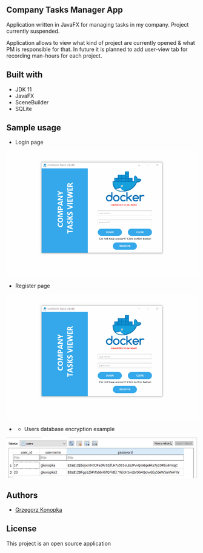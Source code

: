 ## Company Tasks Manager App

Application written in JavaFX for managing tasks in my company.
Project currently suspended.

Application allows to view what kind of project are currently opened & what PM is responsible for that.
In future it is planned to add user-view tab for recording man-hours for each project.

## Built with

* JDK 11
* JavaFX
* SceneBuilder
* SQLite

## Sample usage

* Login page

![](https://github.com/konopkagrzegorz/CompanyTasksManagerApp/blob/master/company_tasks_viewer_login.gif)

* Register page

![](https://github.com/konopkagrzegorz/CompanyTasksManagerApp/blob/master/company_tasks_viewer_register.gif)

* * Users database encryption example

![](https://github.com/konopkagrzegorz/CompanyTasksManagerApp/blob/master/users_database.jpg)

## Authors

* [Grzegorz Konopka](https://github.com/konopkagrzegorz)

## License

This project is an open source application
